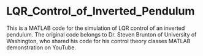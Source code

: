 # LQR_Control_of_Inverted_Pendulum

This is a MATLAB code for the simulation of LQR control of an inverted pendulum. The original code belongs to Dr. Steven Brunton of University of Washington, who shared his code for his control theory classes MATLAB demonstration on YouTube. 
